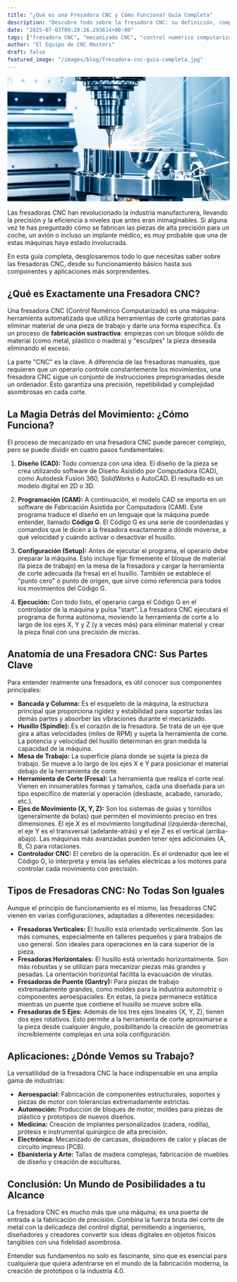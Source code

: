 ```yaml
---
title: "¿Qué es una Fresadora CNC y Cómo Funciona? Guía Completa"
description: "Descubre todo sobre la fresadora CNC: su definición, componentes clave, tipos, aplicaciones y las ventajas que ofrece en la fabricación moderna. La guía definitiva."
date: "2025-07-03T09:28:26.293614+00:00"
tags: ["fresadora CNC", "mecanizado CNC", "control numérico computarizado", "fabricación sustractiva", "código G", "herramientas de corte", "industria 4.0"]
author: "El Equipo de CNC Masters"
draft: false
featured_image: "/images/blog/fresadora-cnc-guia-completa.jpg"
---
```


![¿Qué es una Fresadora CNC y Cómo Funciona? Guía Completa](featured.png)


Las fresadoras CNC han revolucionado la industria manufacturera, llevando la precisión y la eficiencia a niveles que antes eran inimaginables. Si alguna vez te has preguntado cómo se fabrican las piezas de alta precisión para un coche, un avión o incluso un implante médico, es muy probable que una de estas máquinas haya estado involucrada.

En esta guía completa, desglosaremos todo lo que necesitas saber sobre las fresadoras CNC, desde su funcionamiento básico hasta sus componentes y aplicaciones más sorprendentes.

## ¿Qué es Exactamente una Fresadora CNC?

Una fresadora CNC (Control Numérico Computarizado) es una máquina-herramienta automatizada que utiliza herramientas de corte giratorias para eliminar material de una pieza de trabajo y darle una forma específica. Es un proceso de **fabricación sustractiva**: empiezas con un bloque sólido de material (como metal, plástico o madera) y "esculpes" la pieza deseada eliminando el exceso.

La parte "CNC" es la clave. A diferencia de las fresadoras manuales, que requieren que un operario controle constantemente los movimientos, una fresadora CNC sigue un conjunto de instrucciones preprogramadas desde un ordenador. Esto garantiza una precisión, repetibilidad y complejidad asombrosas en cada corte.

## La Magia Detrás del Movimiento: ¿Cómo Funciona?

El proceso de mecanizado en una fresadora CNC puede parecer complejo, pero se puede dividir en cuatro pasos fundamentales:

1.  **Diseño (CAD):** Todo comienza con una idea. El diseño de la pieza se crea utilizando software de Diseño Asistido por Computadora (CAD), como Autodesk Fusion 360, SolidWorks o AutoCAD. El resultado es un modelo digital en 2D o 3D.

2.  **Programación (CAM):** A continuación, el modelo CAD se importa en un software de Fabricación Asistida por Computadora (CAM). Este programa traduce el diseño en un lenguaje que la máquina puede entender, llamado **Código G**. El Código G es una serie de coordenadas y comandos que le dicen a la fresadora exactamente a dónde moverse, a qué velocidad y cuándo activar o desactivar el husillo.

3.  **Configuración (Setup):** Antes de ejecutar el programa, el operario debe preparar la máquina. Esto incluye fijar firmemente el bloque de material (la pieza de trabajo) en la mesa de la fresadora y cargar la herramienta de corte adecuada (la fresa) en el husillo. También se establece el "punto cero" o punto de origen, que sirve como referencia para todos los movimientos del Código G.

4.  **Ejecución:** Con todo listo, el operario carga el Código G en el controlador de la máquina y pulsa "start". La fresadora CNC ejecutará el programa de forma autónoma, moviendo la herramienta de corte a lo largo de los ejes X, Y y Z (y a veces más) para eliminar material y crear la pieza final con una precisión de micras.

## Anatomía de una Fresadora CNC: Sus Partes Clave

Para entender realmente una fresadora, es útil conocer sus componentes principales:

*   **Bancada y Columna:** Es el esqueleto de la máquina, la estructura principal que proporciona rigidez y estabilidad para soportar todas las demás partes y absorber las vibraciones durante el mecanizado.
*   **Husillo (Spindle):** Es el corazón de la fresadora. Se trata de un eje que gira a altas velocidades (miles de RPM) y sujeta la herramienta de corte. La potencia y velocidad del husillo determinan en gran medida la capacidad de la máquina.
*   **Mesa de Trabajo:** La superficie plana donde se sujeta la pieza de trabajo. Se mueve a lo largo de los ejes X e Y para posicionar el material debajo de la herramienta de corte.
*   **Herramienta de Corte (Fresa):** La herramienta que realiza el corte real. Vienen en innumerables formas y tamaños, cada una diseñada para un tipo específico de material y operación (desbaste, acabado, ranurado, etc.).
*   **Ejes de Movimiento (X, Y, Z):** Son los sistemas de guías y tornillos (generalmente de bolas) que permiten el movimiento preciso en tres dimensiones. El eje X es el movimiento longitudinal (izquierda-derecha), el eje Y es el transversal (adelante-atrás) y el eje Z es el vertical (arriba-abajo). Las máquinas más avanzadas pueden tener ejes adicionales (A, B, C) para rotaciones.
*   **Controlador CNC:** El cerebro de la operación. Es el ordenador que lee el Código G, lo interpreta y envía las señales eléctricas a los motores para controlar cada movimiento con precisión.

## Tipos de Fresadoras CNC: No Todas Son Iguales

Aunque el principio de funcionamiento es el mismo, las fresadoras CNC vienen en varias configuraciones, adaptadas a diferentes necesidades:

*   **Fresadoras Verticales:** El husillo está orientado verticalmente. Son las más comunes, especialmente en talleres pequeños y para trabajos de uso general. Son ideales para operaciones en la cara superior de la pieza.
*   **Fresadoras Horizontales:** El husillo está orientado horizontalmente. Son más robustas y se utilizan para mecanizar piezas más grandes y pesadas. La orientación horizontal facilita la evacuación de virutas.
*   **Fresadoras de Puente (Gantry):** Para piezas de trabajo extremadamente grandes, como moldes para la industria automotriz o componentes aeroespaciales. En estas, la pieza permanece estática mientras un puente que contiene el husillo se mueve sobre ella.
*   **Fresadoras de 5 Ejes:** Además de los tres ejes lineales (X, Y, Z), tienen dos ejes rotativos. Esto permite a la herramienta de corte aproximarse a la pieza desde cualquier ángulo, posibilitando la creación de geometrías increíblemente complejas en una sola configuración.

## Aplicaciones: ¿Dónde Vemos su Trabajo?

La versatilidad de la fresadora CNC la hace indispensable en una amplia gama de industrias:

*   **Aeroespacial:** Fabricación de componentes estructurales, soportes y piezas de motor con tolerancias extremadamente estrictas.
*   **Automoción:** Producción de bloques de motor, moldes para piezas de plástico y prototipos de nuevos diseños.
*   **Medicina:** Creación de implantes personalizados (cadera, rodilla), prótesis e instrumental quirúrgico de alta precisión.
*   **Electrónica:** Mecanizado de carcasas, disipadores de calor y placas de circuito impreso (PCB).
*   **Ebanistería y Arte:** Tallas de madera complejas, fabricación de muebles de diseño y creación de esculturas.

## Conclusión: Un Mundo de Posibilidades a tu Alcance

La fresadora CNC es mucho más que una máquina; es una puerta de entrada a la fabricación de precisión. Combina la fuerza bruta del corte de metal con la delicadeza del control digital, permitiendo a ingenieros, diseñadores y creadores convertir sus ideas digitales en objetos físicos tangibles con una fidelidad asombrosa.

Entender sus fundamentos no solo es fascinante, sino que es esencial para cualquiera que quiera adentrarse en el mundo de la fabricación moderna, la creación de prototipos o la industria 4.0.